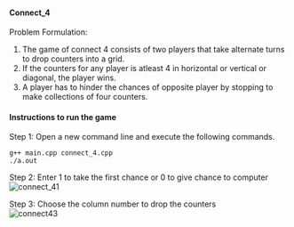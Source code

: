 #### Connect_4
Problem Formulation: <br>
1. The game of connect 4 consists of two players that take alternate turns to drop counters into a grid. <br>
2. If the counters for any player is atleast 4 in horizontal or vertical or diagonal, the player wins. <br>
3. A player has to hinder the chances of opposite player by stopping to make collections of four counters. 


#### Instructions to run the game
Step 1: Open a new command line and execute the following commands. <br>
```
g++ main.cpp connect_4.cpp  
./a.out 
```
Step 2: Enter 1 to take the first chance or 0 to give chance to computer <br>
![connect_41](https://user-images.githubusercontent.com/13369817/123522151-d8d50680-d6bb-11eb-958a-90b855623882.png) <br>

Step 3: Choose the column number to drop the counters <br>
![connect43](https://user-images.githubusercontent.com/13369817/123522283-b2639b00-d6bc-11eb-8cb4-d0a30063077c.png)

